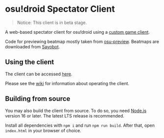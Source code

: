 # osu!droid Spectator Client

> Notice: This client is in beta stage.

A web-based spectator client for osu!droid using a [custom game client](https://github.com/Rian8337/osu-droid/tree/tournament-client).

Code for previewing beatmap mostly taken from [osu-preview](https://github.com/jmir1/osu-preview). Beatmaps are downloaded from [Sayobot](https://osu.sayobot.cn/).

## Using the client

The client can be accessed [here](https://droidpp.osudroid.moe/spectator).

Please see the [wiki](https://github.com/Rian8337/osu-droid-spectator/wiki) for information about operating the client.

## Building from source

You may also build the client from source. To do so, you need [Node.js](https://nodejs.org) version 16 or later. The latest LTS release is recommended.

Install all dependencies with `npm i` and run `npm run build`. After that, open `index.html` in your browser of choice.
